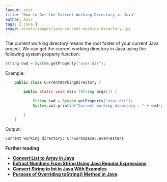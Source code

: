 ```yaml
---
layout: post
title: "How to Get the Current Working Directory in Java"
author: Amir
tags: [ java ]
image: assets/images/java-current-working-directory.jpg
---
```


The current working directory means the root folder of your current Java project. We can get the current working directory in Java using the following system property function:

```java
String cwd = System.getProperty("user.dir");
```

Example:

```java
    public class CurrentWorkingDirectory {

        public static void main (String args[]) {

            String cwd = System.getProperty("user.dir");
            System.out.println("Current working directory : " + cwd);

        }
    }
```

Output:  

```bash
Current working directory: C:\workspace\Java4Testers
```

**Further reading**

*   **[Convert List to Array in Java](https://www.testingexcellence.com/convert-list-to-array-in-java/)**
*   **[Extract Numbers From String Using Java Regular Expressions](https://www.testingexcellence.com/extract-numbers-string-java-regular-expressions/)**
*   **[Convert String to Int in Java With Examples](https://www.testingexcellence.com/convert-string-to-int-java-examples/)**
*   **[Purpose of Overriding toString() Method in Java](https://www.testingexcellence.com/overriding-tostring-java-class/)**
